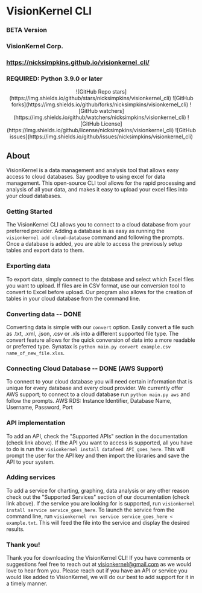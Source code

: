 # VisionKernel CLI
### BETA Version
### VisionKernel Corp.
### https://nicksimpkins.github.io/visionkernel_cli/

### REQUIRED: Python 3.9.0 or later

<div align="center">
![GitHub Repo stars](https://img.shields.io/github/stars/nicksimpkins/visionkernel_cli)
![GitHub forks](https://img.shields.io/github/forks/nicksimpkins/visionkernel_cli)
![GitHub watchers](https://img.shields.io/github/watchers/nicksimpkins/visionkernel_cli)
![GitHub License](https://img.shields.io/github/license/nicksimpkins/visionkernel_cli)
![GitHub issues](https://img.shields.io/github/issues/nicksimpkins/visionkernel_cli)
</div>

## About

VisionKernel is a data management and analysis tool that allows easy access to cloud databases. Say goodbye to using excel for data management. This open-source CLI tool allows for the rapid processing and analysis of all your data, and makes it easy to upload your excel files into your cloud databases.

### Getting Started

The VisionKernel CLI allows you to connect to a cloud database from your preferred provider. Adding a database is as easy as running the `visionkernel add cloud-database` command and following the prompts. Once a database is added, you are able to access the previously setup tables and export data to them.


### Exporting data

To export data, simply connect to the database and select which Excel files you want to upload. If files are in CSV format, use our conversion tool to convert to Excel before upload. Our program also allows for the creation of tables in your cloud database from the command line.

### Converting data -- DONE

Converting data is simple with our `convert` option. Easily convert a file such as .txt, .xml, .json, .csv or .xls into a different supported file type. The convert feature allows for the quick conversion of data into a more readable or preferred type. Synatax is `python main.py convert example.csv name_of_new_file.xlxs`.

### Connecting Cloud Database -- DONE (AWS Support)

To connect to your cloud database you will need certain information that is unique for every database and every cloud provider. We currently offer AWS support; to connect to a cloud database run `python main.py aws` and follow the prompts.
AWS RDS: Instance Identifier, Database Name, Username, Password, Port


### API implementation

To add an API, check the "Supported APIs" section in the documentation (check link above). If the API you want to access is supported, all you have to do is run the `visionkernel install datafeed API_goes_here`. This will prompt the user for the API key and then import the libraries and save the API to your system.

### Adding services

To add a service for charting, graphing, data analysis or any other reason check out the "Supported Services" section of our documentation (check link above). If the service you are looking for is supported, run `visionkernel install service service_goes_here`. To launch the service from the command line, run `visionkernel run service service_goes_here < example.txt`. This will feed the file into the service and display the desired results.  

### Thank you!

Thank you for downloading the VisionKernel CLI! If you have comments or suggestions feel free to reach out at visionkernel@gmail.com as we would love to hear from you. Please reach out if you have an API or service you would like added to VisionKernel, we will do our best to add support for it in a timely manner.

